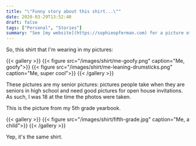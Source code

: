 ```yaml
---
title: "\"Funny story about this shirt...\""
date: 2020-03-29T13:52:40
draft: false
tags: ["Personal", "Stories"]
summary: "See [my website](https://sophieopferman.com) for a picture of the shirt."
---
```


So, this shirt that I'm wearing in my pictures:

{{< gallery >}}
  {{< figure src="/images/shirt/me-goofy.png" caption="Me, goofy">}}
  {{< figure src="/images/shirt/me-leaning-drumsticks.png" caption="Me, super cool">}}
{{< /gallery >}}

These pictures are my senior pictures: pictures people take when they are seniors in high school and need good pictures for open house invitations. As such, I was 18 at the time the photos were taken.

This is the picture from my 5th grade yearbook.

{{< gallery >}}
    {{< figure src="/images/shirt/fifth-grade.jpg" caption="Me, a child">}}
{{< /gallery >}}

Yep, it's the same shirt.
